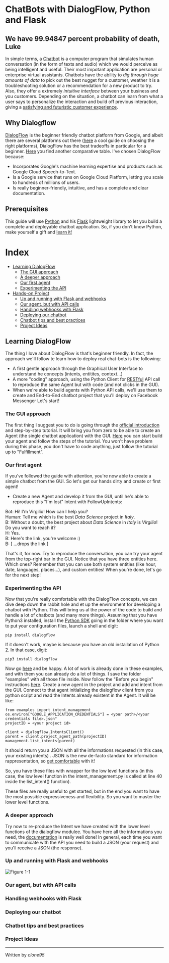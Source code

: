 
# ChatBots with DialogFlow, Python and Flask

## We have 99.94847 percent probability of death, Luke
In simple terms, a [Chatbot](https://medium.com/swlh/what-is-a-chatbot-and-how-to-use-it-for-your-business-976ec2e0a99f) is a computer program that simulates human conversation (in the form of texts and audio) 
which we would perceive as being intelligent and useful. 
Their most impotant application are personal or enterprise virtual assistants.
Chatbots have the ability to _dig through huge amounts of data_ to pick out
the best nugget for a customer, weather it is a troubleshooting solution or a recommendation for a
new product to try. Also, they offer a extremely _intuitive interface_ between your business and you customers.
Depending on the situation, a chatbot can learn from what a user
says to personalize the interaction and build off previous interaction, giving 
a [satisfying and futuristic customer experience](https://mobilemonkey.com/chatbots/chatbot-examples).

## Why Dialogflow
[DialogFlow](https://dialogflow.com/) is the beginner friendly chatbot platform from Google, and albeit there are several platforms out 
there ([here](https://chatbotsmagazine.com/choosing-the-best-chatbot-platform-101-a-beginners-guide-e841b41192c7) a cool guide on choosing the right 
platforms), DialogFlow has the best tradeoffs in particular for a beginner. [Here](https://chatbotsjournal.com/25-chatbot-platforms-a-comparative-table-aeefc932eaff) you find 
another comparative table.
I've chosen DialogFlow because:
- Incorporates Google's machine learning expertise and products such as Google Cloud Speech-to-Text.
- Is a Google service that runs on Google Cloud Platform, letting you scale to hundreds of millions of users.
- Is really beginner-friendly, intuitive, and has a complete and clear documentation.
  
## Prerequisites 
This guide will use [Python](https://www.python.org/) and his [Flask](http://flask.pocoo.org/) lightweight library to let you build a complete and deployable 
chatbot application. So, if you don't know Python, make yourself a gift and [learn it!](https://automatetheboringstuff.com/)


# Index
- [Learning DialogFlow](#Learning-DialogFlow)
  - [The GUI approach](#The-GUI-approach) 
  - [A deeper approach](#A-deeper-approach)
  - [Our first agent](#Our-first-agent)
  - [Experimenting the API](#Experimenting-the-API)
- [Hands-on Project](#Hands-on-Project)
  - [Up and running with Flask and webhooks](#Up-and-running-with-Flask-and-webhooks)
  - [Our agent, but with API calls](#Our-agent,-but-with-API-calls)
  - [Handling webhooks with Flask](#Handling-webhooks-with-Flask)
  - [Deploying our chatbot](#Deploying-our-chatbot)
  - [Chatbot tips and best practices](#Chatbot-tips-and-best-practices)
  - [Project Ideas](#Project-Ideas)

## Learning DialogFlow
The thing I love about DialogFlow is that's beginner friendly. In fact, the approach  we'll follow te learn how to deploy real chat-bots is the following:
- A first gentle approach through the Graphical User Interface to understand he concepts (intents, entitites, context...)
- A more "coding" approach, using the Python Client for [RESTful](https://it.wikipedia.org/wiki/Representational_State_Transfer) API call to reproduce the same Agent but with code (and not clicks in the GUI).
- When we're able to build agents with Python API calls, we'll use them to create and End-to-End chatbot project that you'll deploy on Facebook Messenger
Let's start!

### The GUI approach 
The first thing I suggest you to do is going through the [official introduction](https://dialogflow.com/docs) and step-by-step tutorial. It will bring you from zero to be able to create an Agent (the single chatbot application) with the GUI.
[Here](https://console.dialogflow.com/api-client/#/login) you can start build your agent and follow the steps of the tutorial. 
You won't have problem during this phase, you don't have to code anything, just follow the tutorial up to "Fulfillment".

### Our first agent
If you've followed the guide with attention, you're now able to create a simple chatbot from the GUI.
So let's get our hands dirty and create or first agent! 

- Create a new Agent and develop it from the GUI, until he's able to reproduce this "I'm lost" Intent with FollowUpIntents:

Bot: Hi! I'm Virgilio! How can I help you?\
Human: Tell me which is the best _Data Science_ project in _Italy_.\
B: Without a doubt, the best project about _Data Science_ in _Italy_ is _Virgilio_! Do you want to reach it?\
H: Yes.\
B: Here's the link, you're welcome :) \
B: [ ...drops the link ]

That's it, for now. Try to reproduce the conversation, you can try your agent from the top-right bar in the GUI.
Notice that you have three entities here. Which ones?
Remember that you can use both system entities (like hour, date, languages, places...), and custom entities!
When you're done, let's go for the next step!

### Experimenting the API
Now that you're really comfortable with the DialogFlow concepts, we can dive deep down the rabbit hole and et up the environment for developing a chatbot with Python. This will bring us al the power of the code to build and handle a lot of chatbots (and many more things).
Assuming that you have Python3 installed, install the [Python SDK](https://dialogflow-python-client-v2.readthedocs.io/en/latest/index.html) going in the folder where you want to put your configuration files, launch a shell and digit:

```
pip install dialogflow
```

If it doesn't work, maybe is because you have an old installation of Python 2. In that case, digit:

```
pip3 install dialogflow
```

Now go [here](https://github.com/googleapis/dialogflow-python-client-v2/tree/master/samples) and be happy. A lot of work is already done in these examples, and with them you can already do a lot of things. I save the folder "examples" with all those file inside.
Now follow the "Before you begin" instructions [here](https://dialogflow-python-client-v2.readthedocs.io/en/latest/).
Create a new agent in the project and add and intent from the GUI.
Connect to that agent initializing the dialogflow client from you python script and read the Intents already existent in the Agent.
It will be like:

```
from examples import intent_management
os.environ["GOOGLE_APPLICATION_CREDENTIALS"] = <your path>/<your credentials file>.json"
projectID = <your project id>

client = dialogflow.IntentsClient()
parent = client.project_agent_path(projectID)
management.list_intents(parent)
```

It should return you a JSON with all the informations requested (in this case, your existing intents) .
JSON is the new de-facto standard for information rappresentation, so [get comfortable](https://www.w3schools.com/whatis/whatis_json.asp) with it!

So, you have these files with wrapper for the low level functions (in this case, the low level function in the intent_management.py is called at line 40 inside the list_intent() function).

These files are really useful to get started, but in the end you want to have the most possible expressiveness and flexibility. So you want to master the lower level functions.

### A deeper approach

Try now to re-produce the Intent we have created with the lower level functions of the dialogflow modulee. You have here all the informations you need, the [documentation](https://cloud.google.com/dialogflow-enterprise/docs/reference/rest/v2-overview) is really well done! In general, each time you want to communicate with the API you need to build a JSON (your request) and you'll receive a JSON (the response). 

### Up and running with Flask and webhooks

![Figure 1-1](https://raw.githubusercontent.com/dialogflow/resources/master/images/overview.png "1") 

### Our agent, but with API calls
### Handling webhooks with Flask
### Deploying our chatbot
### Chatbot tips and best practices
### Project Ideas



----
Written by _clone95_
